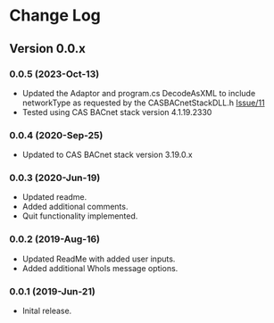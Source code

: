 # Change Log

## Version 0.0.x

### 0.0.5 (2023-Oct-13)

- Updated the Adaptor and program.cs DecodeAsXML to include networkType as requested by the CASBACnetStackDLL.h [Issue/11](https://github.com/chipkin/BACnetClientExampleCSharp/issues/11)
- Tested using CAS BACnet stack version 4.1.19.2330

### 0.0.4 (2020-Sep-25)

- Updated to CAS BACnet stack version 3.19.0.x

### 0.0.3 (2020-Jun-19)

- Updated readme.
- Added additional comments.
- Quit functionality implemented.

### 0.0.2 (2019-Aug-16)

- Updated ReadMe with added user inputs.
- Added additional WhoIs message options.

### 0.0.1 (2019-Jun-21)

- Inital release.
